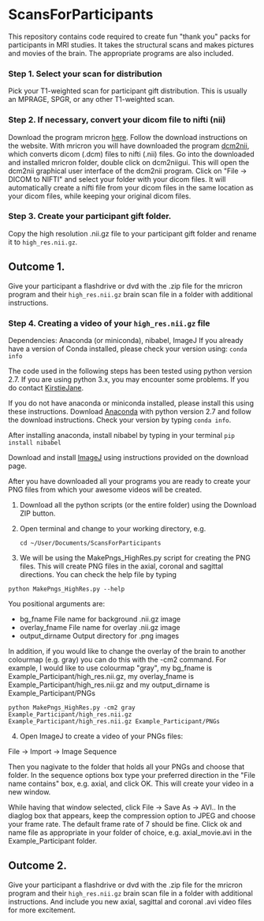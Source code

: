 # ScansForParticipants
This repository contains code required to create fun "thank you" packs for participants in MRI studies. It takes the structural scans and makes pictures and movies of the brain. The appropriate programs are also included.


### Step 1. Select your scan for distribution
Pick your T1-weighted scan for participant gift distribution. This is usually an MPRAGE, SPGR, or any other T1-weighted scan.

### Step 2. If necessary, convert your dicom file to nifti (nii)
 Download the program mricron [here](http://www.mccauslandcenter.sc.edu/mricro/mricron/install.html).
 Follow the download instructions on the website.
 With mricron you will have downloaded the program [dcm2nii](http://www.mccauslandcenter.sc.edu/mricro/mricron/dcm2nii.html),
 which converts dicom (.dcm) files to nifti (.nii) files.
 Go into the downloaded and installed mricron folder, double click on dcm2niigui. This will open the dcm2nii graphical user interface of the dcm2nii program. Click on "File -> DICOM to NIFTI" and select your folder with your dicom files. It will automatically create a nifti file from your dicom files in the same location as your dicom files, while keeping your original dicom files.
 
### Step 3. Create your participant gift folder.
 Copy the high resolution .nii.gz file to your participant gift folder and rename it to ```high_res.nii.gz```.
 
 
## Outcome 1.
 Give your participant a flashdrive or dvd with the .zip file for the mricron program and their ```high_res.nii.gz``` brain scan file in a folder with additional instructions. 


### Step 4. Creating a video of your ```high_res.nii.gz``` file
Dependencies: Anaconda (or miniconda), nibabel, ImageJ
If you already have a version of Conda installed, please check your version using: ```conda info```

The code used in the following steps has been tested using python version 2.7. If you are using python 3.x, you may encounter some problems. If you do contact [KirstieJane](https://github.com/KirstieJane/).

If you do not have anaconda or miniconda installed, please install this using these instructions.
Download [Anaconda](https://www.continuum.io/downloads) with python version 2.7 and follow the download instructions.
Check your version by typing ```conda info```.

After installing anaconda, install nibabel by typing in your terminal ```pip install nibabel```

Download and install [ImageJ](http://rsb.info.nih.gov/ij/download.html) using instructions provided on the download page.

After you have downloaded all your programs you are ready to create your PNG files from which your awesome videos will be created.

1. Download all the python scripts (or the entire folder) using the Download ZIP button.
2. Open terminal and change to your working directory, e.g.

   ```
   cd ~/User/Documents/ScansForParticipants
   ```
3. We will be using the MakePngs_HighRes.py script for creating the PNG files. This will create PNG files in the axial, coronal and sagittal directions. You can check the help file by typing

  ```
  python MakePngs_HighRes.py --help
  ```
  You positional arguments are:
  
   - bg_fname              File name for background .nii.gz image
   - overlay_fname         File name for overlay .nii.gz image
   - output_dirname        Output directory for .png images
  
  In addition, if you would like to change the overlay of the brain to another colourmap (e.g. gray) you can do this with the -cm2 command. For example, I would like to use colourmap "gray", my bg_fname is Example_Participant/high_res.nii.gz,  my overlay_fname is Example_Participant/high_res.nii.gz and my output_dirname is Example_Participant/PNGs
  ```
  python MakePngs_HighRes.py -cm2 gray Example_Participant/high_res.nii.gz Example_Participant/high_res.nii.gz Example_Participant/PNGs
  ```
  
4. Open ImageJ to create a video of your PNGs files: 

File -> Import -> Image Sequence
  
Then you nagivate to the folder that holds all your PNGs and choose that folder. In the sequence options box type your preferred direction in the "File name contains" box, e.g. axial, and click OK. This will create your video in a new window. 

While having that window selected, click File -> Save As -> AVI.. In the diaglog box that appears, keep the compression option to JPEG and choose your frame rate. The default frame rate of 7 should be fine. Click ok and name file as appropriate in your folder of choice, e.g. axial_movie.avi in the Example_Participant folder.

## Outcome 2.
 Give your participant a flashdrive or dvd with the .zip file for the mricron program and their ```high_res.nii.gz``` brain scan file in a folder with additional instructions. And include you new axial, sagittal and coronal .avi video files for more excitement.



 
